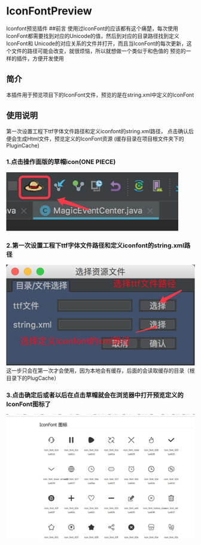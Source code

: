 # IconFontPreview
Iconfont预览插件
##前言
使用过IconFont的应该都有这个痛楚，每次使用IconFont都需要找到对应的Unicode的值，然后到对应的目录路径找到定义IconFont和
Unicode的对应关系的文件并打开，而且当IconFont的每次更新，这个文件的路径可能会改变，就很烦恼，所以就想做一个类似于和色值的
预览的一样的插件，方便开发使用

## 简介
本插件用于预览项目下的IconFont文件，预览的是在string.xml中定义的IconFont

## 使用说明
第一次设置工程下ttf字体文件路径和定义iconfont的string.xml路径， 点击确认后便会生成Html文件，预览定义的IconFont资源
(缓存目录在项目根文件夹下的PluginCache)

### 1.点击操作面版的草帽icon(ONE PIECE)
![第一步](https://github.com/DrownCoder/IconFontPreview/blob/master/step2.jpg?raw=true)

### 2.第一次设置工程下ttf字体文件路径和定义iconfont的string.xml路径
![第二步](https://github.com/DrownCoder/IconFontPreview/blob/master/step1.jpg?raw=true)
这一步只会在第一次才会使用，因为本地会有缓存，后面的会读取缓存的目录（根目录下的PlugCache）

### 3.点击确定后或者以后在点击草帽就会在浏览器中打开预览定义的IconFont图标了
![ONE PIECE](https://github.com/DrownCoder/IconFontPreview/blob/master/step3.jpg?raw=true)